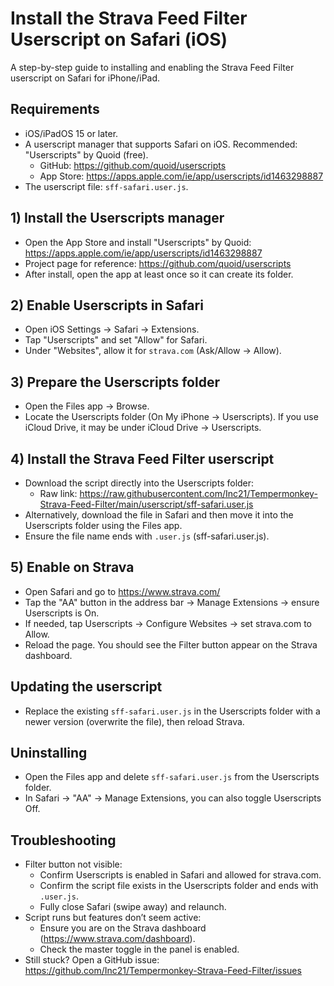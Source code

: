 # Install the Strava Feed Filter Userscript on Safari (iOS)

A step-by-step guide to installing and enabling the Strava Feed Filter userscript on Safari for iPhone/iPad.

## Requirements

- iOS/iPadOS 15 or later.
- A userscript manager that supports Safari on iOS. Recommended: "Userscripts" by Quoid (free).
  - GitHub: https://github.com/quoid/userscripts
  - App Store: https://apps.apple.com/ie/app/userscripts/id1463298887
- The userscript file: `sff-safari.user.js`.

## 1) Install the Userscripts manager

- Open the App Store and install "Userscripts" by Quoid: https://apps.apple.com/ie/app/userscripts/id1463298887
- Project page for reference: https://github.com/quoid/userscripts
- After install, open the app at least once so it can create its folder.

## 2) Enable Userscripts in Safari

- Open iOS Settings → Safari → Extensions.
- Tap "Userscripts" and set "Allow" for Safari.
- Under "Websites", allow it for `strava.com` (Ask/Allow → Allow).

## 3) Prepare the Userscripts folder

- Open the Files app → Browse.
- Locate the Userscripts folder (On My iPhone → Userscripts). If you use iCloud Drive, it may be under iCloud Drive → Userscripts.

## 4) Install the Strava Feed Filter userscript

- Download the script directly into the Userscripts folder:
  - Raw link: https://raw.githubusercontent.com/Inc21/Tempermonkey-Strava-Feed-Filter/main/userscript/sff-safari.user.js
- Alternatively, download the file in Safari and then move it into the Userscripts folder using the Files app.
- Ensure the file name ends with `.user.js` (sff-safari.user.js).

## 5) Enable on Strava

- Open Safari and go to https://www.strava.com/
- Tap the "AA" button in the address bar → Manage Extensions → ensure Userscripts is On.
- If needed, tap Userscripts → Configure Websites → set strava.com to Allow.
- Reload the page. You should see the Filter button appear on the Strava dashboard.

## Updating the userscript

- Replace the existing `sff-safari.user.js` in the Userscripts folder with a newer version (overwrite the file), then reload Strava.

## Uninstalling

- Open the Files app and delete `sff-safari.user.js` from the Userscripts folder.
- In Safari → "AA" → Manage Extensions, you can also toggle Userscripts Off.

## Troubleshooting

- Filter button not visible:
  - Confirm Userscripts is enabled in Safari and allowed for strava.com.
  - Confirm the script file exists in the Userscripts folder and ends with `.user.js`.
  - Fully close Safari (swipe away) and relaunch.
- Script runs but features don’t seem active:
  - Ensure you are on the Strava dashboard (https://www.strava.com/dashboard).
  - Check the master toggle in the panel is enabled.
- Still stuck? Open a GitHub issue: https://github.com/Inc21/Tempermonkey-Strava-Feed-Filter/issues
